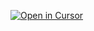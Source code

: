 [![Open in Cursor](https://img.shields.io/badge/Open_in-Cursor-blueviolet)](cursor://open?url=https://github.com/iganbold/megapot)
